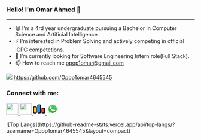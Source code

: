 ### Hello! I'm Omar Ahmed 👋
--------
- 😄 I’m a 4rd year undergraduate pursuing a Bachelor in Computer Science and Artificial Intelligence.
- ⚡ I'm interested in Problem Solving and actively competing in official ICPC competetions.
- 🔭 I’m currently looking for Software Engineering Intern role(Full Stack).
- 📫 How to reach me [opop1omar@gmail.com](mailto:opop1omar@gmail.com)

![](https://komarev.com/ghpvc/?username=Opop1omar4645545)
https://github.com/Opop1omar4645545
### Connect with me:                  
<p align="left">
<a href="https://github.com/Opop1omar4645545"target="_blank" rel="noreferrer"> <picture> <source media="(prefers-color-scheme: dark)" srcset="https://raw.githubusercontent.com/danielcranney/readme-generator/main/public/icons/socials/github-dark.svg" /> <source media="(prefers-color-scheme: light)" srcset="https://raw.githubusercontent.com/danielcranney/readme-generator/main/public/icons/socials/github.svg" /> <img src="https://raw.githubusercontent.com/danielcranney/readme-generator/main/public/icons/socials/github.svg" width="32" height="32" /> </picture> 
</a> <a href="https://www.linkedin.com/in/opop1omar/" target ="_blank" rel="noreferrer"> <picture> <source media="(prefers-color-scheme: dark)" srcset="https://raw.githubusercontent.com/danielcranney/readme-generator/main/public/icons/socials/linkedin-dark.svg" /> <source media="(prefers-color-scheme: light)" srcset="https://raw.githubusercontent.com/danielcranney/readme-generator/main/public/icons/socials/linkedin.svg" /> <img src="https://raw.githubusercontent.com/danielcranney/readme-generator/main/public/icons/socials/linkedin.svg" width="32" height="32" /> </picture> </a>
</a> <a href="https://codeforces.com/profile/opop1omar" target="_blank" rel="noreferrer"> <picture> <source media="(prefers-color-scheme: dark)" srcset="https://github.com/Ahmad3oda/Ahmad3oda/blob/main/cf.png" /> <source media="(prefers-color-scheme: light)" srcset="https://github.com/Ahmad3oda/Ahmad3oda/blob/main/cf.png" /> <img src="https://github.com/Ahmad3oda/Ahmad3oda/blob/main/cf.png" width="32" height="32" /> </picture> </a>
<a href="https://wa.me/2001151784181" target="_blank" rel="noreferrer"> <picture> <source media="(prefers-color-scheme: dark)" srcset="https://github.com/Ahmad3oda/Ahmad3oda/blob/main/cf.png" /> <source media="(prefers-color-scheme: light)" srcset="https://github.com/Opop1omar4645545/Opop1omar4645545/blob/master/download.jpeg" /> <img src="https://github.com/Opop1omar4645545/Opop1omar4645545/blob/master/download.jpeg"width="32" height="32" /> </picture> </a>
</p>
![Top Langs](https://github-readme-stats.vercel.app/api/top-langs/?username=Opop1omar4645545&layout=compact)
<!--

- 🔭 I’m currently working on ...
- 🌱 I’m currently learning ...
- 👯 I’m looking to collaborate on ...
- 🤔 I’m looking for help with ...
- 💬 Ask me about ...
- 📫 How to reach me: ...
- 😄 Pronouns: ...
- ⚡ Fun fact: ...
-->
